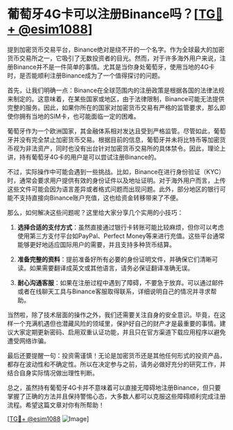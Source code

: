 # 葡萄牙4G卡可以注册Binance吗？[[TG💪+ @esim1088](https://t.me/s/esim1088)]

提到加密货币交易平台，Binance绝对是绕不开的一个名字。作为全球最大的加密货币交易所之一，它吸引了无数投资者的目光。然而，对于许多海外用户来说，注册Binance并不是一件简单的事情。尤其是当你身处葡萄牙，使用当地的4G卡时，是否能顺利注册Binance成为了一个值得探讨的问题。

首先，让我们明确一点：Binance在全球范围内的注册政策是根据各国的法律法规来制定的。这意味着，在某些国家或地区，由于法律限制，Binance可能无法提供完整的服务。因此，如果你所在的国家对加密货币交易有严格的监管要求，那么即使你拥有当地的SIM卡，也可能面临一定的困难。

葡萄牙作为一个欧洲国家，其金融体系相对发达且受到严格监管。尽管如此，葡萄牙并没有完全禁止加密货币交易。根据目前的信息，葡萄牙并未将比特币等加密货币视为非法资产，同时也没有出台针对加密货币交易所的具体禁令。因此，理论上讲，持有葡萄牙4G卡的用户是可以尝试注册Binance的。

不过，实际操作中可能会遇到一些挑战。比如，Binance在进行身份验证（KYC）时，通常会要求用户提供有效的身份证件以及地址证明。对于海外用户而言，上传这些文件可能会因为语言差异或者格式问题而出现问题。此外，部分地区的银行可能不支持直接向Binance账户充值，这也给资金转移带来了不便。

那么，如何解决这些问题呢？这里给大家分享几个实用的小技巧：

1. **选择合适的支付方式**：虽然直接通过银行卡转账可能比较麻烦，但你可以考虑使用第三方支付平台如PayPal、Perfect Money等来进行充值。这些平台通常能够更好地适应国际用户的需要，并且支持多种货币结算。

2. **准备完整的资料**：提前准备好所有必要的身份证明文件，并确保它们清晰可读。如果需要翻译成英文或其他语言，请务必保证翻译准确无误。

3. **耐心沟通客服**：如果在注册过程中遇到了障碍，不要急于放弃。可以通过邮件或者在线聊天工具与Binance客服取得联系，详细说明自己的情况并寻求帮助。

当然啦，除了技术层面的操作之外，我们还需要关注自身的安全意识。毕竟，在这样一个充满机遇但也潜藏风险的领域里，保护好自己的财产才是最重要的事情。建议大家定期更新密码、启用双重认证功能，并且只在官方渠道下载应用程序以避免遭受网络诈骗。

最后还要提醒一句：投资需谨慎！无论是加密货币还是其他任何形式的投资产品，都存在波动性和不确定性。所以在决定参与之前，请务必做好充分的研究工作，并结合自身实际情况做出理性判断。

总之，虽然持有葡萄牙4G卡并不意味着可以直接无障碍地注册Binance，但只要掌握了正确的方法并且保持警惕心态，大多数人都可以克服这些障碍顺利完成注册流程。希望这篇文章对你有所帮助！

[[TG💪+ @esim1088](https://t.me/s/esim1088) ![Image](https://i.postimg.cc/4NQfJmqS/Snipaste-2025-05-13-00-14-12.png)]